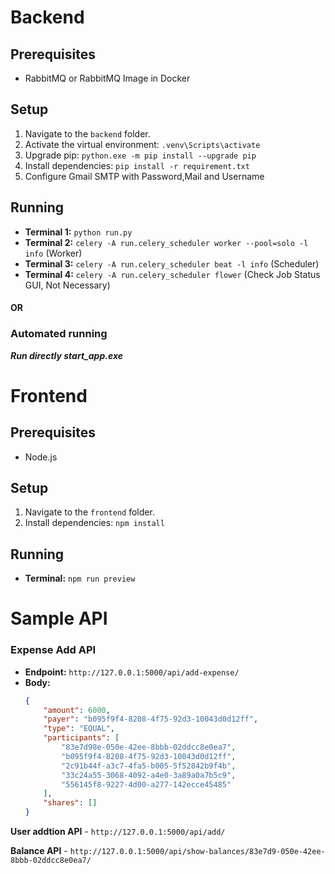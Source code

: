 # Backend

## Prerequisites
- RabbitMQ or RabbitMQ Image in Docker

## Setup
1. Navigate to the `backend` folder.
2. Activate the virtual environment: `.venv\Scripts\activate`
3. Upgrade pip: `python.exe -m pip install --upgrade pip`
4. Install dependencies: `pip install -r requirement.txt`
5. Configure Gmail SMTP with Password,Mail and Username 

## Running
- **Terminal 1:** `python run.py`
- **Terminal 2:** `celery -A run.celery_scheduler worker --pool=solo -l info` (Worker)
- **Terminal 3:** `celery -A run.celery_scheduler beat -l info` (Scheduler)
- **Terminal 4:** `celery -A run.celery_scheduler flower` (Check Job Status GUI, Not Necessary)
#### OR
### Automated running
***Run directly start_app.exe***  

# Frontend

## Prerequisites
- Node.js

## Setup
1. Navigate to the `frontend` folder.
2. Install dependencies: `npm install`

## Running
- **Terminal:** `npm run preview`

# Sample API

### Expense Add API
- **Endpoint:** `http://127.0.0.1:5000/api/add-expense/`
- **Body:**
  ```json
  {
      "amount": 6000,
      "payer": "b095f9f4-8208-4f75-92d3-10043d0d12ff",
      "type": "EQUAL",
      "participants": [
          "83e7d98e-050e-42ee-8bbb-02ddcc8e0ea7",
          "b095f9f4-8208-4f75-92d3-10043d0d12ff",
          "2c91b44f-a3c7-4fa5-b005-5f52842b9f4b",
          "33c24a55-3068-4092-a4e0-3a89a0a7b5c9",
          "556145f8-9227-4d00-a277-142ecce45485"
      ],
      "shares": []
  }
**User addtion API** - ```http://127.0.0.1:5000/api/add/```

**Balance API** - ```http://127.0.0.1:5000/api/show-balances/83e7d9-050e-42ee-8bbb-02ddcc8e0ea7/```
